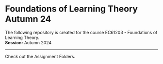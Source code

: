 # Foundations of Learning Theory Autumn 24
The following repository is created for the course EC61203 - Foundations of Learning Theory. <br>
**Session:** Autumn 2024
****
Check out the Assignment Folders.
